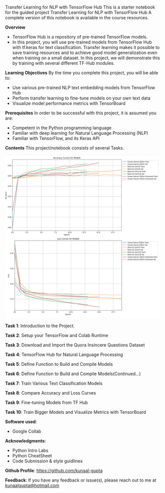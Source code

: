 Transfer Learning for NLP with TensorFlow Hub
This is a starter notebook for the guided project Transfer Learning for NLP with TensorFlow Hub
A complete version of this notebook is available in the course resources.

**Overview**
 * TensorFlow Hub is a repository of pre-trained TensorFlow models.
 * In this project, you will use pre-trained models from TensorFlow Hub with tf.keras for text classification. Transfer learning makes it possible to save training resources and to achieve good model generalization even when training on a small dataset. In this project, we will demonstrate this by training with several different TF-Hub modules.

**Learning Objectives**
 By the time you complete this project, you will be able to:

 * Use various pre-trained NLP text embedding models from TensorFlow Hub
 * Perform transfer learning to fine-tune models on your own text data
 * Visualize model performance metrics with TensorBoard
 
**Prerequisites**
 In order to be successful with this project, it is assumed you are:

 * Competent in the Python programming language
 * Familiar with deep learning for Natural Language Processing (NLP)
 * Familiar with TensorFlow, and its Keras API
 
**Contents**
This project/notebook consists of several Tasks.

![Accuracy Curve for Model](Accuracy%20Curve%20for%20Model.png)
![Loss Curve for Model](Loss%20Curve%20for%20Model.png)



**Task 1**: Introduction to the Project.

**Task 2**: Setup your TensorFlow and Colab Runtime

**Task 3**: Download and Import the Quora Insincere Questions Dataset

**Task 4**: TensorFlow Hub for Natural Language Processing

**Task 5**: Define Function to Build and Compile Models

**Task 6**: Define Function to Build and Compile Models(Continued...)

**Task 7**: Train Various Text Classification Models

**Task 8**: Compare Accuracy and Loss Curves

**Task 9**: Fine-tuning Models from TF Hub

**Task 10**: Train Bigger Models and Visualize Metrics with TensorBoard

**Software used**:
 * Google Collab

**Acknowledgments**:
* Python Intro Labs
* Python CheatSheet
* Code Submission & style guidlines



**Github Profile**: https://github.com/kunaal-gupta

**Feedback**: If you have any feedback or issue(s), please reach out to me at kunaalgupta@hotmail.com

